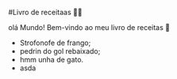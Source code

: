 #Livro de receitaas :man_cook:

olá Mundo! Bem-vindo ao meu livro de receitas :wave:

 - Strofonofe de frango;
 - pedrin do gol rebaixado;
 - hmm unha de gato.
 - asda 